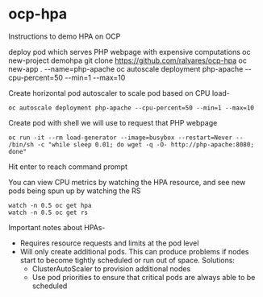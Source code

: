 # ocp-hpa

Instructions to demo HPA on OCP

deploy pod which serves PHP webpage with expensive computations
    oc new-project demohpa
    git clone https://github.com/ralvares/ocp-hpa
    oc new-app . --name=php-apache
    oc autoscale deployment php-apache --cpu-percent=50 --min=1 --max=10

Create horizontal pod autoscaler to scale pod based on CPU load-


    oc autoscale deployment php-apache --cpu-percent=50 --min=1 --max=10


Create pod with shell we will use to request that PHP webpage

    oc run -it --rm load-generator --image=busybox --restart=Never -- /bin/sh -c "while sleep 0.01; do wget -q -O- http://php-apache:8080; done"

Hit enter to reach command prompt

You can view CPU metrics by watching the HPA resource, and see new pods being spun up by watching the RS

    watch -n 0.5 oc get hpa
    watch -n 0.5 oc get rs

Important notes about HPAs-
- Requires resource requests and limits at the pod level
- Will only create additional pods. This can produce problems if nodes start to become tightly scheduled or run out of space. Solutions:
    - ClusterAutoScaler to provision additional nodes
    - Use pod priorities to ensure that critical pods are always able to be scheduled
